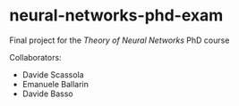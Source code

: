 # neural-networks-phd-exam

Final project for the *Theory of Neural Networks* PhD course

Collaborators:

* Davide Scassola
* Emanuele Ballarin
* Davide Basso
